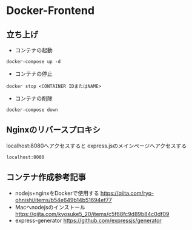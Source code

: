 # Docker-Frontend
## 立ち上げ
- コンテナの起動
```
docker-compose up -d
```

- コンテナの停止
```
docker stop <CONTAINER IDまたはNAME>
```

- コンテナの削除
```
docker-compose down
```
## Nginxのリバースプロキシ
localhost:8080へアクセスすると
express.jsのメインページへアクセスする
```
localhost:8080
```

## コンテナ作成参考記事
- nodejs+nginxをDockerで使用する
https://qiita.com/ryo-ohnishi/items/b54e649b14b51694ef77
- Macへnodejsのインストール
https://qiita.com/kyosuke5_20/items/c5f68fc9d89b84c0df09
- express-generator
https://github.com/expressjs/generator
